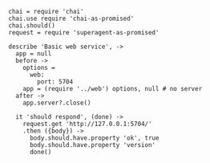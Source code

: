     chai = require 'chai'
    chai.use require 'chai-as-promised'
    chai.should()
    request = require 'superagent-as-promised'

    describe 'Basic web service', ->
      app = null
      before ->
        options =
          web:
            port: 5704
        app = (require '../web') options, null # no server
      after ->
        app.server?.close()

      it 'should respond', (done) ->
        request.get 'http://127.0.0.1:5704/'
        .then ({body}) ->
          body.should.have.property 'ok', true
          body.should.have.property 'version'
          done()

